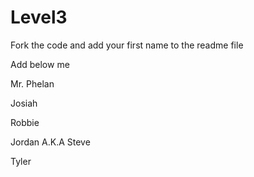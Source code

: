 Level3
======

Fork the code and add your first name to the readme file

Add below me


Mr. Phelan

Josiah


Robbie

Jordan A.K.A Steve

Tyler
